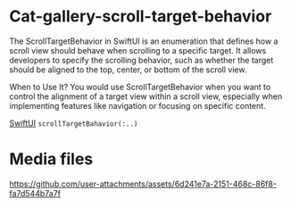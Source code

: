 # Cat-gallery-scroll-target-behavior
The ScrollTargetBehavior in SwiftUI is an enumeration that defines how a scroll view should behave when scrolling to a specific target. It allows developers to specify the scrolling behavior, such as whether the target should be aligned to the top, center, or bottom of the scroll view.

When to Use It?
You would use ScrollTargetBehavior when you want to control the alignment of a target view within a scroll view, especially when implementing features like navigation or focusing on specific content.

[SwiftUI]([url](https://developer.apple.com/documentation/swiftui/scrolltargetbehavior)) `scrollTargetBahavior(:..)`

# Media files
https://github.com/user-attachments/assets/6d241e7a-2151-468c-86f8-fa7d544b7a7f
